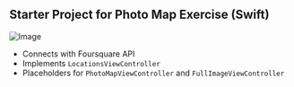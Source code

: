 ## Starter Project for Photo Map Exercise (Swift)
![Image](http://imgur.com/6NnfbuC.gif)

- Connects with Foursquare API
- Implements `LocationsViewController`
- Placeholders for `PhotoMapViewController` and `FullImageViewController`

    
